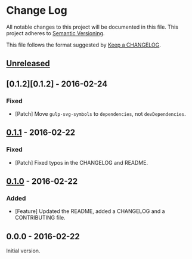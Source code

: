 # Change Log
All notable changes to this project will be documented in this file.
This project adheres to [Semantic Versioning](http://semver.org/).

This file follows the format suggested by [Keep a CHANGELOG](https://github.com/olivierlacan/keep-a-changelog).

## [Unreleased][Unreleased]

## [0.1.2][0.1.2] - 2016-02-24
### Fixed
- [Patch] Move `gulp-svg-symbols` to `dependencies`, not `devDependencies`.

## [0.1.1][0.1.1] - 2016-02-22
### Fixed
- [Patch] Fixed typos in the CHANGELOG and README.

## [0.1.0][0.1.0] - 2016-02-22
### Added
- [Feature] Updated the README, added a CHANGELOG and a CONTRIBUTING file.

## 0.0.0 - 2016-02-22
Initial version.

[Unreleased]: https://github.com/optimizely/oui/compare/v0.1.2...HEAD
[0.1.0]: https://github.com/optimizely/oui/compare/v0.0.0...v0.1.0
[0.1.1]: https://github.com/optimizely/oui/compare/v0.1.0...v0.1.1
[0.1.1]: https://github.com/optimizely/oui/compare/v0.1.1...v0.1.2
